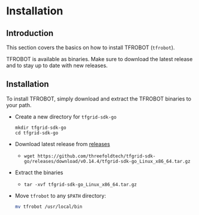 <h1>Installation</h1>

## Introduction

This section covers the basics on how to install TFROBOT (`tfrobot`). 

TFROBOT is available as binaries. Make sure to download the latest release and to stay up to date with new releases.

## Installation

To install TFROBOT, simply download and extract the TFROBOT binaries to your path. 

- Create a new directory for `tfgrid-sdk-go`
  ```
  mkdir tfgrid-sdk-go
  cd tfgrid-sdk-go
  ```
- Download latest release from [releases](https://github.com/threefoldtech/tfgrid-sdk-go/releases)
  - ```
    wget https://github.com/threefoldtech/tfgrid-sdk-go/releases/download/v0.14.4/tfgrid-sdk-go_Linux_x86_64.tar.gz
    ```
- Extract the binaries
  - ```
    tar -xvf tfgrid-sdk-go_Linux_x86_64.tar.gz
    ```
- Move `tfrobot` to any `$PATH` directory:
    ```bash
    mv tfrobot /usr/local/bin
    ```
